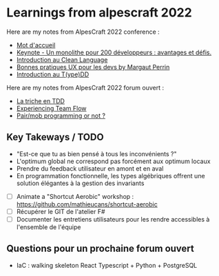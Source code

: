 # Learnings from alpescraft 2022

Here are my notes from AlpesCraft 2022 conference :
- [Mot d'accueil](conferences/mot-accueil.md)
- [Keynote - Un monolithe pour 200 développeurs : avantages et défis.](conferences/un-monolithe-pour-200-developpeurs.md)
- [Introduction au Clean Language](conferences/clean-langage.md)
- [Bonnes pratiques UX pour les devs by Margaut Perrin](conferences/ux-for-devs.md)
- [Introduction au T(ype)DD](conferences/type-driven-development-f-sharp.md)

Here are my notes from AlpesCraft 2022 forum ouvert : 
- [La triche en TDD](forum-ouvert/triche-tdd.md)
- [Experiencing Team Flow](forum-ouvert/team-flow.md)
- [Pair/mob programming or not ?](forum-ouvert/pair-mob.md)

## Key Takeways / TODO

- "Est-ce que tu as bien pensé à tous les inconvénients ?"
- L'optimum global ne correspond pas forcément aux optimum locaux
- Prendre du feedback utilisateur en amont et en aval
- En programmation fonctionnelle, les types algébriques offrent une solution élégantes à la gestion des invariants


- [ ] Animate a "Shortcut Aerobic" workshop : https://github.com/mathieucans/shortcut-aerobic
- [ ] Récupérer le GIT de l'atelier F#
- [ ] Documenter les entretiens utilisateurs pour les rendre accessibles à l'ensemble de l'équipe

## Questions pour un prochaine forum ouvert 

- IaC : walking skeleton React Typescript + Python + PostgreSQL